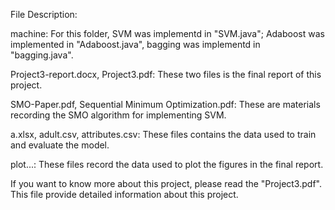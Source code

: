 File Description:

machine: For this folder, SVM was implementd in "SVM.java"; Adaboost was implemented in "Adaboost.java", 
bagging was implementd in "bagging.java".

Project3-report.docx, Project3.pdf: These two files is the final report of this project.

SMO-Paper.pdf, Sequential Minimum Optimization.pdf: These are materials recording the SMO algorithm for implementing SVM.

a.xlsx, adult.csv, attributes.csv: These files contains the data used to train and evaluate the model.

plot...: These files record the data used to plot the figures in the final report.


If you want to know more about this project, please read the "Project3.pdf". This file provide detailed information 
about this project.
